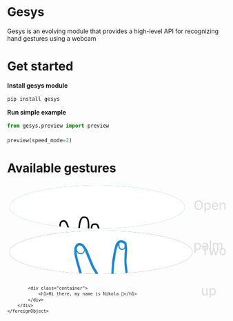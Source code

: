 # Gesys
Gesys is an evolving module that provides a high-level API for recognizing hand gestures using a webcam

# Get started
**Install gesys module**
```python
pip install gesys
```
**Run simple example**
```python
from gesys.preview import preview

preview(speed_mode=2)
```

# Available gestures
<div>
    <style>
        .diver{
            background-color: 'black';
        }
    </style>
    <div class='diver' style='width: 100%; height: 200px; display: flex; flex-direction: column; padding:5px; gap: 5px'>
        <div style='display:flex; height:100px; gap: 20px'>
            <div style='background-color:#007acc; height: 100%; border-radius: 50%; overflow:hidden'>
                <img src="./content/stop_svg.svg">
            </div>
            <div style='color: #dddddd; font-size: 30px; height:92.5px; line-height:92.5px'>Open palm</div>
        </div>
        <div style='display:flex; height:100px; gap: 20px'>
            <div style='background-color:#1e1e1e; height: 100px; border-radius: 50%; overflow:hidden'>
                <img src="./content/two_up_svg.svg">
            </div>
            <div style='color: #dddddd; font-size: 30px; height:92.5px; line-height:92.5px'>Two up</div>
        </div>
    </div>
</div>


<svg fill="none" viewBox="0 0 600 300" width="600" height="300" xmlns="http://www.w3.org/2000/svg"><foreignObject width="100%" height="100%"><div xmlns="http://www.w3.org/1999/xhtml">
            <style>
                .container {
                display: flex;
                width: 100%;
                height: 300px;
                background-color: black;
                color: white;
                }
            </style>

            <div class="container">
                <h1>Hi there, my name is Nikola 👋</h1>
            </div>
        </div>
    </foreignObject>
</svg>
